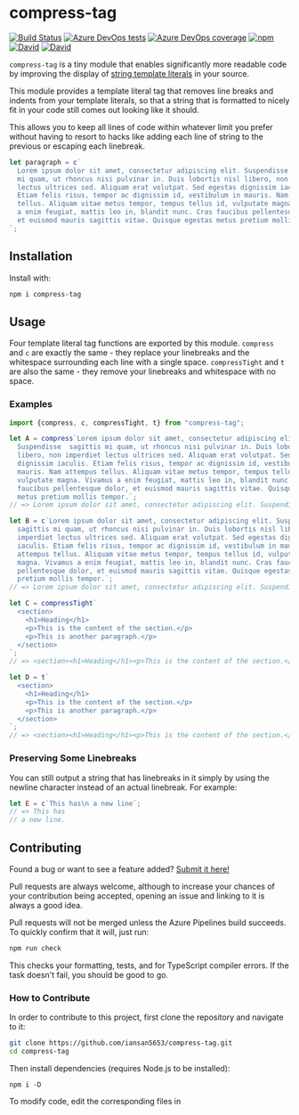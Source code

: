 # compress-tag

[![Build Status](https://dev.azure.com/iansan5653/compress-tag/_apis/build/status/iansan5653.compress-tag?branchName=master)](https://dev.azure.com/iansan5653/compress-tag/_build/latest?definitionId=2&branchName=master)
[![Azure DevOps tests](https://img.shields.io/azure-devops/tests/iansan5653/compress-tag/2?compact_message)](https://dev.azure.com/iansan5653/compress-tag/_build/latest?definitionId=2&branchName=master)
[![Azure DevOps coverage](https://img.shields.io/azure-devops/coverage/iansan5653/compress-tag/2)](https://dev.azure.com/iansan5653/compress-tag/_build/latest?definitionId=2&branchName=master)
[![npm](https://img.shields.io/npm/v/compress-tag)](https://www.npmjs.com/package/compress-tag)
[![David](https://img.shields.io/david/iansan5653/compress-tag)](https://www.npmjs.com/package/compress-tag?activeTab=dependencies)
[![David](https://img.shields.io/david/dev/iansan5653/compress-tag)](https://www.npmjs.com/package/compress-tag?activeTab=dependencies)

`compress-tag` is a tiny module that enables significantly more readable code by
improving the display of
[string template literals](https://developer.mozilla.org/en-US/docs/Web/JavaScript/Reference/Template_literals)
in your source.

This module provides a template literal tag that removes line breaks and indents
from your template literals, so that a string that is formatted to nicely fit in
your code still comes out looking like it should.

This allows you to keep all lines of code within whatever limit you prefer
without having to resort to hacks like adding each line of string to the
previous or escaping each linebreak.

```js
let paragraph = c`
  Lorem ipsum dolor sit amet, consectetur adipiscing elit. Suspendisse sagittis
  mi quam, ut rhoncus nisi pulvinar in. Duis lobortis nisl libero, non imperdiet
  lectus ultrices sed. Aliquam erat volutpat. Sed egestas dignissim iaculis.
  Etiam felis risus, tempor ac dignissim id, vestibulum in mauris. Nam attempus
  tellus. Aliquam vitae metus tempor, tempus tellus id, vulputate magna. Vivamus
  a enim feugiat, mattis leo in, blandit nunc. Cras faucibus pellentesque dolor,
  et euismod mauris sagittis vitae. Quisque egestas metus pretium mollis tempor.
`;
```

## Installation

Install with:

```bash
npm i compress-tag
```

## Usage

Four template literal tag functions are exported by this module. `compress` and
`c` are exactly the same - they replace your linebreaks and the whitespace
surrounding each line with a single space. `compressTight` and `t` are also the
same - they remove your linebreaks and whitespace with no space.

### Examples

```js
import {compress, c, compressTight, t} from "compress-tag";

let A = compress`Lorem ipsum dolor sit amet, consectetur adipiscing elit.
  Suspendisse  sagittis mi quam, ut rhoncus nisi pulvinar in. Duis lobortis nisl
  libero, non imperdiet lectus ultrices sed. Aliquam erat volutpat. Sed egestas
  dignissim iaculis. Etiam felis risus, tempor ac dignissim id, vestibulum in
  mauris. Nam attempus tellus. Aliquam vitae metus tempor, tempus tellus id,
  vulputate magna. Vivamus a enim feugiat, mattis leo in, blandit nunc. Cras
  faucibus pellentesque dolor, et euismod mauris sagittis vitae. Quisque egestas
  metus pretium mollis tempor.`;
// => Lorem ipsum dolor sit amet, consectetur adipiscing elit. Suspendisse sagittis mi quam, ut rhoncus nisi pulvinar in. Duis lobortis nisl libero, non imperdiet lectus ultrices sed. Aliquam erat volutpat. Sed egestas dignissim iaculis. Etiam felis risus, tempor ac dignissim id, vestibulum in mauris. Nam attempus tellus. Aliquam vitae metus tempor, tempus tellus id, vulputate magna. Vivamus a enim feugiat, mattis leo in, blandit nunc. Cras faucibus pellentesque dolor, et euismod mauris sagittis vitae. Quisque egestas metus pretium mollis tempor.

let B = c`Lorem ipsum dolor sit amet, consectetur adipiscing elit. Suspendisse
  sagittis mi quam, ut rhoncus nisi pulvinar in. Duis lobortis nisl libero, non
  imperdiet lectus ultrices sed. Aliquam erat volutpat. Sed egestas dignissim
  iaculis. Etiam felis risus, tempor ac dignissim id, vestibulum in mauris. Nam
  attempus tellus. Aliquam vitae metus tempor, tempus tellus id, vulputate
  magna. Vivamus a enim feugiat, mattis leo in, blandit nunc. Cras faucibus
  pellentesque dolor, et euismod mauris sagittis vitae. Quisque egestas metus
  pretium mollis tempor.`;
// => Lorem ipsum dolor sit amet, consectetur adipiscing elit. Suspendisse sagittis mi quam, ut rhoncus nisi pulvinar in. Duis lobortis nisl libero, non imperdiet lectus ultrices sed. Aliquam erat volutpat. Sed egestas dignissim iaculis. Etiam felis risus, tempor ac dignissim id, vestibulum in mauris. Nam attempus tellus. Aliquam vitae metus tempor, tempus tellus id, vulputate magna. Vivamus a enim feugiat, mattis leo in, blandit nunc. Cras faucibus pellentesque dolor, et euismod mauris sagittis vitae. Quisque egestas metus pretium mollis tempor.

let C = compressTight`
  <section>
    <h1>Heading</h1>
    <p>This is the content of the section.</p>
    <p>This is another paragraph.</p>
  </section>
`;
// => <section><h1>Heading</h1><p>This is the content of the section.</p><p>This is another paragraph.</p></section>

let D = t`
  <section>
    <h1>Heading</h1>
    <p>This is the content of the section.</p>
    <p>This is another paragraph.</p>
  </section>
`;
// => <section><h1>Heading</h1><p>This is the content of the section.</p><p>This is another paragraph.</p></section>
```

### Preserving Some Linebreaks

You can still output a string that has linebreaks in it simply by using the
newline character instead of an actual linebreak. For example:

```js
let E = c`This has\n a new line`;
// => This has
// a new line.
```

## Contributing

Found a bug or want to see a feature added?
[Submit it here!](https://github.com/iansan5653/compress-tag/issues)

Pull requests are always welcome, although to increase your chances of your
contribution being accepted, opening an issue and linking to it is always a
good idea.

Pull requests will not be merged unless the Azure Pipelines build succeeds. To
quickly confirm that it will, just run:
```bash
npm run check
```
This checks your formatting, tests, and for TypeScript compiler errors. If the
task doesn't fail, you should be good to go.

### How to Contribute
In order to contribute to this project, first clone the repository and navigate
to it:
```bash
git clone https://github.com/iansan5653/compress-tag.git
cd compress-tag
```

Then install dependencies (requires Node.js to be installed):
```
npm i -D
```

To modify code, edit the corresponding files in 
